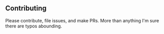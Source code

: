 ## Contributing

Please contribute, file issues, and make PRs. More than anything I'm sure there are typos abounding.
